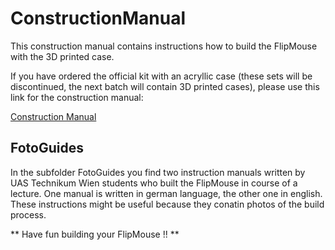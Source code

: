# ConstructionManual

This construction manual contains instructions how to build the FlipMouse with the 3D printed case.

If you have ordered the official kit with an acryllic case (these sets will be discontinued, the next batch will contain 3D printed cases), please use this link for the construction manual: 

[Construction Manual](https://github.com/asterics/FLipMouse/blob/9e02bfc92cc2af1f402bbb27c69533b6e39c7616/ConstructionKit/ConstructionManual.pdf)

## FotoGuides

In the subfolder FotoGuides you find two instruction manuals written by UAS Technikum Wien students who built the FlipMouse in course of a lecture. 
One manual is written in german language, the other one in english. These instructions might be useful because they conatin photos of the build process.

** Have fun building your FlipMouse !! **

